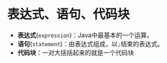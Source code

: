 # 表达式、语句、代码块

- **表达式**(`expression`)：Java中最基本的一个运算。
- **语句**(`statement`)：由表达式组成，以`;`结束的表达式。
- **代码块**：一对大括括起来的就是一个代码块